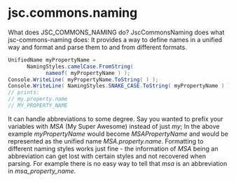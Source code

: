 # jsc.commons.naming
What does JSC_COMMONS_NAMING do? JscCommonsNaming
does what jsc-commons-naming does: It provides a way
to define names in a unified way and format and parse
them to and from different formats.
```cs
UnifiedName myPropertyName =
      NamingStyles.camelCase.FromString(
            nameof( myPropertyName ) );
Console.WriteLine( myPropertyName.ToString( ) );
Console.WriteLine( NamingStyles.SNAKE_CASE.ToString( myPropertyName ) );
// prints:
// my.property.name
// MY_PROPERTY_NAME
```
It can handle abbreviations to some degree.
Say you wanted to prefix your variables with
*MSA* (My Super Awesome) instead of just *my*;
In the above example *myPropertyName* would become
*MSAPropertyName* and would be represented as the
unified name *MSA.property.name*. Formatting to different
naming styles works just fine - the information of
*MSA* being an abbreviation can get lost with certain
styles and not recovered when parsing. For example
there is no easy way to tell that *msa* is an abbreviation
in *msa_property_name*.
